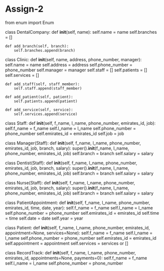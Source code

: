 # Assign-2
from enum import Enum

class DentalCompany:
    def __init__(self, name):
        self.name = name
        self.branches = []

    def add_branch(self, branch):
        self.branches.append(branch)

class Clinic:
    def __init__(self, name, address, phone_number, manager):
        self.name = name
        self.address = address
        self.phone_number = phone_number
        self.manager = manager
        self.staff = []
        self.patients = []
        self.services = []

    def add_staff(self, staff_member):
        self.staff.append(staff_member)

    def add_patient(self, patient):
        self.patients.append(patient)

    def add_service(self, service):
        self.services.append(service)

class Staff:
    def __init__(self, f_name, l_name, phone_number, emirates_id, job):
        self.f_name = f_name
        self.l_name = l_name
        self.phone_number = phone_number
        self.emirates_id = emirates_id
        self.job = job

class Manager(Staff):
    def __init__(self, f_name, l_name, phone_number, emirates_id, job, branch, salary):
        super().__init__(f_name, l_name, phone_number, emirates_id, job)
        self.branch = branch
        self.salary = salary

class Dentist(Staff):
    def __init__(self, f_name, l_name, phone_number, emirates_id, job, branch, salary):
        super().__init__(f_name, l_name, phone_number, emirates_id, job)
        self.branch = branch
        self.salary = salary

class Nurse(Staff):
    def __init__(self, f_name, l_name, phone_number, emirates_id, job, branch, salary):
        super().__init__(f_name, l_name, phone_number, emirates_id, job)
        self.branch = branch
        self.salary = salary

class PatientAppointment:
    def __init__(self, f_name, l_name, phone_number, emirates_id, time, date, year):
        self.f_name = f_name
        self.l_name = l_name
        self.phone_number = phone_number
        self.emirates_id = emirates_id
        self.time = time
        self.date = date
        self.year = year

class Patient:
    def __init__(self, f_name, l_name, phone_number, emirates_id, appointment=None, services=None):
        self.f_name = f_name
        self.l_name = l_name
        self.phone_number = phone_number
        self.emirates_id = emirates_id
        self.appointment = appointment
        self.services = services or []

class RecordTrack:
    def __init__(self, f_name, l_name, phone_number, emirates_id, appointments=None, payments=0):
        self.f_name = f_name
        self.l_name = l_name
        self.phone_number = phone_number
       
